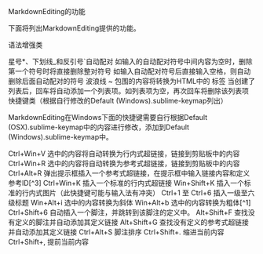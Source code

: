 MarkdownEditing的功能

下面将列出MarkdownEditing提供的功能。

语法增强类

星号*、下划线_和反引号`自动配对
如输入的自动配对符号中间内容为空时，删除第一个符号时将直接删除整对符号
如输入自动配对符号后直接输入空格，则自动删除后面自动配对的符号
波浪线 ~ 包围的内容将转换为HTML中的 <del></del> 标签
当创建了列表后，回车将自动添加一个列表项。如列表项为空，再次回车将删除该列表项
快捷键类（根据自行修改的Default (Windows).sublime-keymap列出）

MarkdownEditing在Windows下面的快捷键需要自行根据Default (OSX).sublime-keymap中的内容进行修改，添加到Default (Windows).sublime-keymap中。

Ctrl+Win+V 选中的内容将自动转换为行内式超链接，链接到剪贴板中的内容
Ctrl+Win+R 选中的内容将自动转换为参考式超链接，链接到剪贴板中的内容
Ctrl+Alt+R 弹出提示框插入一个参考式超链接，在提示框中输入链接内容和定义参考ID[^3]
Ctrl+Win+K 插入一个标准的行内式超链接
Win+Shift+K 插入一个标准的行内式图片（此快捷键可能与输入法有冲突）
Ctrl+1 至 Ctrl+6 插入一级至六级标题
Win+Alt+i 选中的内容转换为斜体
Win+Alt+b 选中的内容转换为粗体[^1]
Ctrl+Shift+6 自动插入一个脚注，并跳转到该脚注的定义中。
Alt+Shift+F 查找没有定义的脚注并自动添加其定义链接
Alt+Shift+G 查找没有定义的参考式超链接并自动添加其定义链接
Ctrl+Alt+S 脚注排序
Ctrl+Shift+. 缩进当前内容
Ctrl+Shift+, 提前当前内容